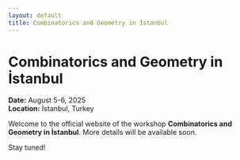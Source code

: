 ```yaml
---
layout: default
title: Combinatorics and Geometry in İstanbul
---
```


# Combinatorics and Geometry in İstanbul

**Date:** August 5-6, 2025  
**Location:** İstanbul, Turkey  

Welcome to the official website of the workshop **Combinatorics and Geometry in İstanbul**. More details will be available soon.

Stay tuned!
